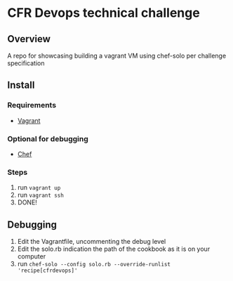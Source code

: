 # CFR Devops technical challenge

## Overview

A repo for showcasing building a vagrant VM using chef-solo per challenge specification

## Install

### Requirements

- [Vagrant](http://vagrantup.com/)

### Optional for debugging
- [Chef](http://chef.io)

### Steps

1. run `vagrant up`
2. run `vagrant ssh`
3. DONE!

## Debugging

1. Edit the Vagrantfile, uncommenting the debug level
2. Edit the solo.rb indication the path of the cookbook as it is on your computer
3. run `chef-solo --config solo.rb --override-runlist 'recipe[cfrdevops]'`

